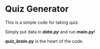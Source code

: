 # Quiz Generator

This is a simple code for taking quiz. 

Simply put data in ***data.py*** and run ***main.py***!

***quiz_brain.py*** is the heart of the code.